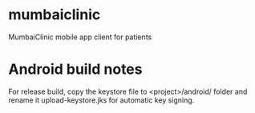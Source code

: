 # mumbaiclinic
MumbaiClinic mobile app client for patients

# Android build notes
For release build, copy the keystore file to &lt;project>/android/ folder and rename it upload-keystore.jks for automatic key signing.

